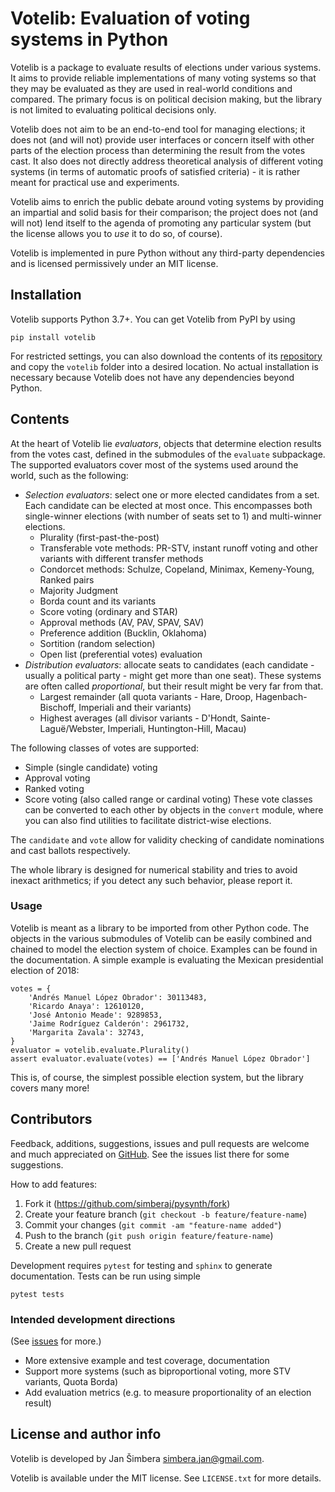 # Votelib: Evaluation of voting systems in Python

Votelib is a package to evaluate results of elections under various systems.
It aims to provide reliable implementations of many voting systems so that
they may be evaluated as they are used in real-world conditions and compared.
The primary focus is on political decision making, but the library is not
limited to evaluating political decisions only.

Votelib does not aim to be an end-to-end tool for managing elections; it
does not (and will not) provide user interfaces or concern itself with other
parts of the election process than determining the result from the votes cast.
It also does not directly address theoretical analysis of different voting
systems (in terms of automatic proofs of satisfied criteria) - it is rather
meant for practical use and experiments.

Votelib aims to enrich the public debate around voting systems by providing an
impartial and solid basis for their comparison; the project does not (and
will not) lend itself to the agenda of promoting any particular system (but the
license allows you to *use* it to do so, of course).

Votelib is implemented in pure Python without any third-party dependencies
and is licensed permissively under an MIT license.

## Installation
Votelib supports Python 3.7+. You can get Votelib from PyPI by using

    pip install votelib

For restricted settings, you can also download the contents of its
[repository](https://github.com/simberaj/votelib)
and copy the `votelib` folder into a desired location. No actual installation
is necessary because Votelib does not have any dependencies beyond Python.

## Contents
At the heart of Votelib lie *evaluators*, objects that determine election
results from the votes cast, defined in the submodules of the `evaluate`
subpackage. The supported evaluators cover most of the systems
used around the world, such as the following:

-   *Selection evaluators*: select one or more elected candidates from a set.
    Each candidate can be elected at most once. This encompasses both
    single-winner elections (with number of seats set to 1) and multi-winner
    elections.
    -   Plurality (first-past-the-post)
    -   Transferable vote methods: PR-STV, instant runoff voting and other
        variants with different transfer methods
    -   Condorcet methods: Schulze, Copeland, Minimax, Kemeny-Young,
        Ranked pairs
    -   Majority Judgment
    -   Borda count and its variants
    -   Score voting (ordinary and STAR)
    -   Approval methods (AV, PAV, SPAV, SAV)
    -   Preference addition (Bucklin, Oklahoma)
    -   Sortition (random selection)
    -   Open list (preferential votes) evaluation
-   *Distribution evaluators*: allocate seats to candidates (each candidate -
    usually a political party - might get more than one seat). These systems
    are often called *proportional*, but their result might be very far from
    that.
    -   Largest remainder (all quota variants - Hare, Droop, Hagenbach-Bischoff,
        Imperiali and their variants)
    -   Highest averages (all divisor variants - D'Hondt, Sainte-Laguë/Webster,
        Imperiali, Huntington-Hill, Macau)

The following classes of votes are supported:
-   Simple (single candidate) voting
-   Approval voting
-   Ranked voting
-   Score voting (also called range or cardinal voting)
These vote classes can be converted to each other by objects in the `convert`
module, where you can also find utilities to facilitate district-wise
elections.

The `candidate` and `vote` allow for validity checking of candidate nominations
and cast ballots respectively.

The whole library is designed for numerical stability and tries to avoid
inexact arithmetics; if you detect any such behavior, please report it.

### Usage
Votelib is meant as a library to be imported from other Python code.
The objects in the various submodules of Votelib can be easily combined and
chained to model the election system of choice. Examples can be found in the
documentation. A simple example is evaluating the Mexican presidential election
of 2018:

    votes = {
        'Andrés Manuel López Obrador': 30113483,
        'Ricardo Anaya': 12610120,
        'José Antonio Meade': 9289853,
        'Jaime Rodríguez Calderón': 2961732,
        'Margarita Zavala': 32743,
    }
    evaluator = votelib.evaluate.Plurality()
    assert evaluator.evaluate(votes) == ['Andrés Manuel López Obrador']

This is, of course, the simplest possible election system, but the library
covers many more!

## Contributors
Feedback, additions, suggestions, issues and pull requests are welcome and much
appreciated on [GitHub](https://github.com/simberaj/votelib). See the issues
list there for some suggestions.

How to add features:

1.  Fork it (https://github.com/simberaj/pysynth/fork)
2.  Create your feature branch (`git checkout -b feature/feature-name`)
3.  Commit your changes (`git commit -am "feature-name added"`)
4.  Push to the branch (`git push origin feature/feature-name`)
5.  Create a new pull request

Development requires `pytest` for testing and `sphinx` to generate
documentation. Tests can be run using simple

    pytest tests

### Intended development directions
(See [issues](https://github.com/simberaj/votelib/issues) for more.)

-   More extensive example and test coverage, documentation
-   Support more systems (such as biproportional voting, more STV
    variants, Quota Borda)
-   Add evaluation metrics (e.g. to measure proportionality of an election
    result)

## License and author info
Votelib is developed by Jan Šimbera <simbera.jan@gmail.com>.

Votelib is available under the MIT license. See `LICENSE.txt` for more details.
